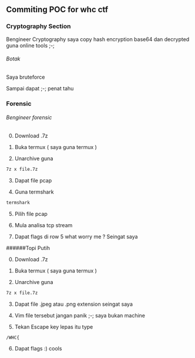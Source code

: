 ## Commiting POC for whc ctf
### Cryptography Section
Bengineer Cryptography 
saya copy hash encryption base64
dan decrypted guna online tools ;-;



###### Botak 

Saya bruteforce 

Sampai dapat ;-; penat tahu

### Forensic

###### Bengineer forensic

0. Download .7z

1. Buka termux ( saya guna termux )

2. Unarchive guna
```bash
7z x file.7z
```

3. Dapat file pcap

4. Guna termshark
```bash
termshark
```
5. Pilih file pcap

6. Mula analisa tcp stream

7. Dapat flags di row 5 what worry me ? Seingat saya



######Topi Putih

0. Download .7z

1. Buka termux ( saya guna termux )

2. Unarchive guna
```bash
7z x file.7z
```

3. Dapat file .jpeg atau .png extension seingat saya

4. Vim file tersebut jangan panik ;-; saya bukan machine

5. Tekan Escape key lepas itu type
```
/WHC{
```

6. Dapat flags :) cools


 







